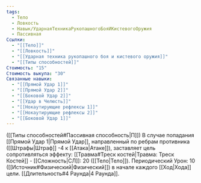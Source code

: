 ```yaml
---
tags:
  - Тело
  - Ловкость
  - Навык/УдарнаяТехникаРукопашногоБояИКистевогоОружия
  - Пассивная
Ссылки:
  - "[[Тело]]"
  - "[[Ловкость]]"
  - "[[Ударная техника рукопашного боя и кистевого оружия]]"
  - "[[Типы способностей]]"
Стоимость: "15"
Стоимость выкупа: "30"
Связанные навыки:
  - "[[Прямой Удар 1]]"
  - "[[Прямой Удар 2]]"
  - "[[Боковой Удар 2]]"
  - "[[Удар в Челюсть]]"
  - "[[Нокаутирующие рефлексы 1]]"
  - "[[Нокаутирующие рефлексы 2]]"
  - "[[Боковой Удар 1]]"
---
```

([[Типы способностей#Пассивная способность|П]]) В случае попадания [[Прямой Удар 1|Прямой Удар]], направленный по ребрам противника ([[Штрафы|Штраф]] -4 к [[Атака|Атаке]]), заставляет цель сопротивляться эффекту:  [[Травма#Треск костей|Травма: Треск Костей]] - [[Сложность|СЛ]]: 20 ([[Тело|Тело]]). Периодический Урон: 10 ([[Источник#Физический|Физический]]) в начале каждого [[Ход|Хода]] цели. [[Длительность#4 Раунда|4 Раунда]].